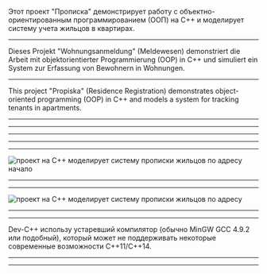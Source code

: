 
Этот проект "Прописка" демонстрирует работу с объектно-ориентированным программированием (ООП) на C++ и моделирует систему учета жильцов в квартирах.
______________________________________________________________________________________________________________
Dieses Projekt "Wohnungsanmeldung" (Meldewesen) demonstriert die Arbeit mit objektorientierter Programmierung (OOP) in C++ und simuliert ein System zur Erfassung von Bewohnern in Wohnungen.
_______________________________________________________________________________________________________________
This project "Propiska" (Residence Registration) demonstrates object-oriented programming (OOP) in C++ and models a system for tracking tenants in apartments.
___________________________________________________________________________________________________________
______________________________________________________________________________


_______________________________________________________________________________________
________________________________________________________________________________________
___________________________________________________________________________________________

![проект на C++ моделирует систему прописки жильцов по адресу  начало](https://github.com/user-attachments/assets/babab19a-e138-4173-a16e-f0cb78b4cc8d)

_______________________________________________________________________________
_____________________________________________________________________________



![проект на C++ моделирует систему прописки жильцов по адресу](https://github.com/user-attachments/assets/dffc0498-01dd-45d3-aed3-353feeea7451)
_______________________________________________________________________________
______________________________________________________________________________

Dev-C++ использу устаревший компилятор (обычно MinGW GCC 4.9.2 или подобный), который может не поддерживать некоторые современные возможности C++11/C++14.
________________________________________________________________________
________________________________________________________________________

